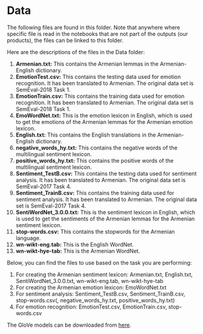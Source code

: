 # Data
The following files are found in this folder. Note that anywhere where specific file is read in the notebooks that are not part of the outputs (our products),
the files can be linked to this folder.

Here are the descriptions of the files in the Data folder:
1. **Armenian.txt:** This contains the Armenian lemmas in the Armenian-English dictionary.
2. **EmotionTest.csv:** This contains the testing data used for emotion recognition. It has been translated to Armenian. The original data set is SemEval-2018 Task 1.
3. **EmotionTrain.csv:** This contains the training data used for emotion recognition. It has been translated to Armenian. The original data set is SemEval-2018 Task 1.
4. **EmoWordNet.txt:** This is the emotion lexicon in English, which is used to get the emotions of the Armenian lemmas for the Armenian emotion lexicon.
5. **English.txt:** This contains the English translations in the Armenian-English dictionary.
6. **negative_words_hy.txt:** This contains the negative words of the multilingual sentiment lexicon.
7. **positive_words_hy.txt:** This contains the positive words of the multilingual sentiment lexicon.
8. **Sentiment_TestB.csv:** This contains the testing data used for sentiment analysis. It has been translated to Armenian. The original data set is SemEval-2017 Task 4.
9. **Sentiment_TrainB.csv:** This contains the training data used for sentiment analysis. It has been translated to Armenian. The original data set is SemEval-2017 Task 4.
10. **SentiWordNet_3.0.0.txt:** This is the sentiment lexicon in English, which is used to get the sentiments of the Armenian lemmas for the Armenian sentiment lexicon.
11. **stop-words.csv:** This contains the stopwords for the Armenian language.
12. **wn-wikt-eng.tab:** This is the English WordNet.
13. **wn-wikt-hye-tab:** This is the Armenian WordNet.

Below, you can find the files to use based on the task you are performing:
1. For creating the Armenian sentiment lexicon: Armenian.txt, English.txt, SentiWordNet_3.0.0.txt, wn-wikt-eng.tab, wn-wikt-hye-tab
2. For creating the Armenian emotion lexicon: EmoWordNet.txt
3. For sentiment analysis: Sentiment_TestB.csv, Sentiment_TrainB.csv, stop-words.csv(, negative_words_hy.txt, positive_words_hy.txt)
4. For emotion recognition: EmotionTest.csv, EmotionTrain.csv, stop-words.csv

The GloVe models can be downloaded from [here](https://at.ispras.ru/owncloud/index.php/s/eXNpONfB09TBpgI).
